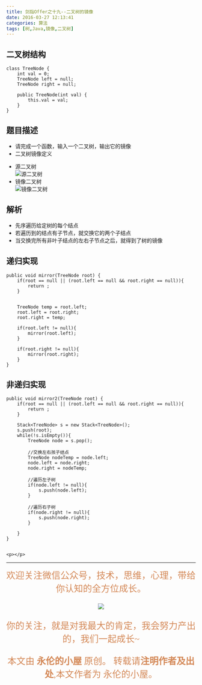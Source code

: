 ```yaml
---
title: 剑指Offer之十九--二叉树的镜像
date: 2016-03-27 12:13:41
categories: 算法
tags: [树,Java,镜像,二叉树]
---
```


## 二叉树结构
	class TreeNode {
	    int val = 0;
	    TreeNode left = null;
	    TreeNode right = null;

	    public TreeNode(int val) {
	        this.val = val;
	    }
	}
## 题目描述
- 请完成一个函数，输入一个二叉树，输出它的镜像
- 二叉树镜像定义
 + 源二叉树<br>
![源二叉树](http://i.imgur.com/N0XGChb.png)
 + 镜像二叉树<br>
![镜像二叉树](http://i.imgur.com/xBszDuD.png)

## 解析
- 先序遍历给定树的每个结点
- 若遍历到的结点有子节点，就交换它的两个子结点
- 当交换完所有非叶子结点的左右子节点之后，就得到了树的镜像

## 递归实现

    public void mirror(TreeNode root) {
    	if(root == null || (root.left == null && root.right == null)){
    		return ;
    	}
    	
    	
    	TreeNode temp = root.left;
    	root.left = root.right;
    	root.right = temp;
    	
    	if(root.left != null){
    		mirror(root.left);
    	}
    	
    	if(root.right != null){
    		mirror(root.right);
    	}
    }

## 非递归实现
    public void mirror2(TreeNode root) {
    	if(root == null || (root.left == null && root.right == null)){
    		return ;
    	}
    	
    	Stack<TreeNode> s = new Stack<TreeNode>();
    	s.push(root);
    	while(!s.isEmpty()){
    		TreeNode node = s.pop();
    		
    		//交换左右孩子结点
    		TreeNode nodeTemp = node.left;
    		node.left = node.right;
    		node.right = nodeTemp;
    		
    		//遍历左子树
    		if(node.left != null){
    			s.push(node.left);
    		}
    		
    		//遍历右子树
    		if(node.right != null){
    			s.push(node.right);
    		}
    		
    	}
    }


	<p></p>
--- 
<center>

<div align="center" style="color: rgb(212, 137, 88); font-size: x-large; font-family: 楷体; ">欢迎关注微信公众号，技术，思维，心理，带给你认知的全方位成长。<br/>


![](https://ws1.sinaimg.cn/large/006tNbRwgy1fvibc07tuqj30hs07q0u7.jpg)


你的关注，就是对我最大的肯定，我会努力产出的，我们一起成长~ 

本文由 **永伦的小屋** 原创。
转载请**注明作者及出处**,本文作者为 永伦的小屋。

</div>
</center>